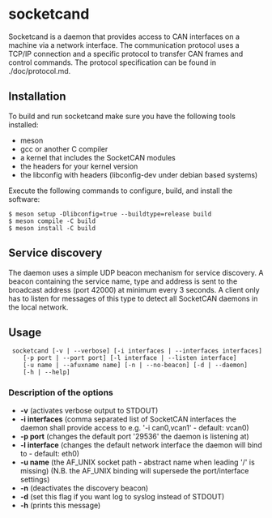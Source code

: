socketcand
==========

Socketcand is a daemon that provides access to CAN interfaces on a machine via a network interface. The communication protocol uses a TCP/IP connection and a specific protocol to transfer CAN frames and control commands. The protocol specification can be found in ./doc/protocol.md.

Installation
------------

To build and run socketcand make sure you have the following tools installed:

* meson
* gcc or another C compiler
* a kernel that includes the SocketCAN modules
* the headers for your kernel version
* the libconfig with headers (libconfig-dev under debian based systems)

Execute the following commands to configure, build, and install the software:

    $ meson setup -Dlibconfig=true --buildtype=release build
    $ meson compile -C build
    $ meson install -C build

Service discovery
-----------------

The daemon uses a simple UDP beacon mechanism for service discovery. A beacon containing the service name, type and address is sent to the broadcast address (port 42000) at minimum every 3 seconds. A client only has to listen for messages of this type to detect all SocketCAN daemons in the local network.

Usage
-----

     socketcand [-v | --verbose] [-i interfaces | --interfaces interfaces]
		[-p port | --port port] [-l interface | --listen interface]
		[-u name | --afuxname name] [-n | --no-beacon] [-d | --daemon]
		[-h | --help]

### Description of the options
* **-v** (activates verbose output to STDOUT)
* **-i interfaces** (comma separated list of SocketCAN interfaces the daemon shall provide access to e.g. '-i can0,vcan1' - default: vcan0)
* **-p port** (changes the default port '29536' the daemon is listening at)
* **-l interface** (changes the default network interface the daemon will bind to - default: eth0)
* **-u name** (the AF_UNIX socket path - abstract name when leading '/' is missing) (N.B. the AF_UNIX binding will supersede the port/interface settings)
* **-n** (deactivates the discovery beacon)
* **-d** (set this flag if you want log to syslog instead of STDOUT)
* **-h** (prints this message)
